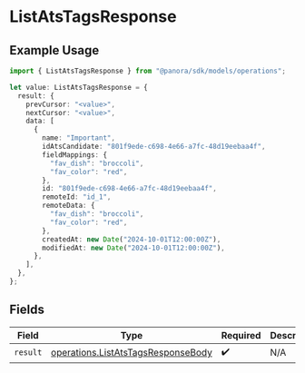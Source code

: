 # ListAtsTagsResponse

## Example Usage

```typescript
import { ListAtsTagsResponse } from "@panora/sdk/models/operations";

let value: ListAtsTagsResponse = {
  result: {
    prevCursor: "<value>",
    nextCursor: "<value>",
    data: [
      {
        name: "Important",
        idAtsCandidate: "801f9ede-c698-4e66-a7fc-48d19eebaa4f",
        fieldMappings: {
          "fav_dish": "broccoli",
          "fav_color": "red",
        },
        id: "801f9ede-c698-4e66-a7fc-48d19eebaa4f",
        remoteId: "id_1",
        remoteData: {
          "fav_dish": "broccoli",
          "fav_color": "red",
        },
        createdAt: new Date("2024-10-01T12:00:00Z"),
        modifiedAt: new Date("2024-10-01T12:00:00Z"),
      },
    ],
  },
};
```

## Fields

| Field                                                                                    | Type                                                                                     | Required                                                                                 | Description                                                                              |
| ---------------------------------------------------------------------------------------- | ---------------------------------------------------------------------------------------- | ---------------------------------------------------------------------------------------- | ---------------------------------------------------------------------------------------- |
| `result`                                                                                 | [operations.ListAtsTagsResponseBody](../../models/operations/listatstagsresponsebody.md) | :heavy_check_mark:                                                                       | N/A                                                                                      |